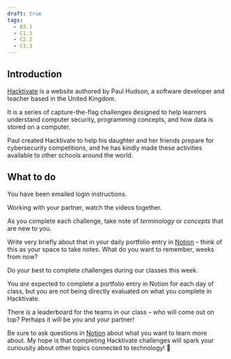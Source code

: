 ```yaml
---
draft: true
tags:
  - B3.1
  - C1.3
  - C2.2
  - C3.3
---
```

## Introduction

[Hacktivate](https://www.hacktivate.io) is a website authored by Paul Hudson, a software developer and teacher based in the United Kingdom.

It is a series of capture-the-flag challenges designed to help learners understand computer security, programming concepts, and how data is stored on a computer.

Paul created Hacktivate to help his daughter and her friends prepare for cybersecurity competitions, and he has kindly made these activities available to other schools around the world.

## What to do

You have been emailed login instructions.

Working with your partner, watch the videos together.

As you complete each challenge, take note of *terminology* or *concepts* that are new to you.

Write very briefly about that in your daily portfolio entry in [Notion](https://notion.so) – think of this as your space to take notes. What do you want to remember, weeks from now?

Do your best to complete challenges during our classes this week.

You *are* expected to complete a portfolio entry in Notion for each day of class, but you are *not* being directly evaluated on what you complete in Hacktivate.

There *is* a leaderboard for the teams in our class – who will come out on top? Perhaps it will be you and your partner!

Be sure to ask questions in [Notion](https://notion.so) about what you want to learn more about. My hope is that completing Hacktivate challenges will spark your curiousity about other topics connected to technology! 🚀